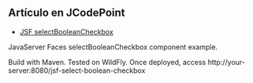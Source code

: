 ## Artículo en JCodePoint
* [JSF selectBooleanCheckbox](https://jcodepoint.com/jsf/etiquetas/jsf-selectbooleancheckbox/)

JavaServer Faces selectBooleanCheckbox component example.

Build with Maven. Tested on WildFly. Once deployed, access http://your-server:8080/jsf-select-boolean-checkbox
